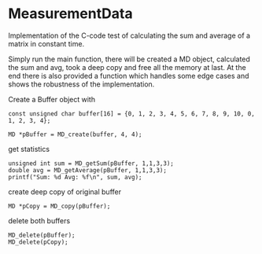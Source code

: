 # MeasurementData
Implementation of the C-code test of calculating the sum and average of a matrix in constant time.

Simply run the main function, there will be created a MD object, calculated the sum and avg, took a deep copy and free all the memory at last.
At the end there is also provided a function which handles some edge cases and shows the robustness of the implementation.

Create a Buffer object with
```
const unsigned char buffer[16] = {0, 1, 2, 3, 4, 5, 6, 7, 8, 9, 10, 0, 1, 2, 3, 4};

MD *pBuffer = MD_create(buffer, 4, 4);
```

get statistics 
```
unsigned int sum = MD_getSum(pBuffer, 1,1,3,3);
double avg = MD_getAverage(pBuffer, 1,1,3,3);
printf("Sum: %d Avg: %f\n", sum, avg);
```

create deep copy of original buffer
```
MD *pCopy = MD_copy(pBuffer);
```
delete both buffers
```
MD_delete(pBuffer);
MD_delete(pCopy);
```
